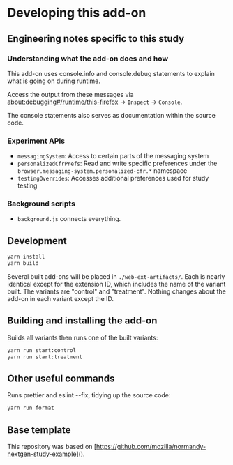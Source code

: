 # Developing this add-on

## Engineering notes specific to this study

### Understanding what the add-on does and how

This add-on uses console.info and console.debug statements to explain what is going on during runtime.

Access the output from these messages via [about:debugging#/runtime/this-firefox]() -> `Inspect` -> `Console`.

The console statements also serves as documentation within the source code.

### Experiment APIs

- `messagingSystem`: Access to certain parts of the messaging system
- `personalizedCfrPrefs`: Read and write specific preferences under the `browser.messaging-system.personalized-cfr.*` namespace
- `testingOverrides`: Accesses additional preferences used for study testing

### Background scripts

- `background.js` connects everything.

## Development

```bash
yarn install
yarn build
```

Several built add-ons will be placed in `./web-ext-artifacts/`. Each is
nearly identical except for the extension ID, which includes the name of the
variant built. The variants are "control" and "treatment". Nothing changes about the
add-on in each variant except the ID.

## Building and installing the add-on

Builds all variants then runs one of the built variants:

```bash
yarn run start:control
yarn run start:treatment
```

## Other useful commands

Runs prettier and eslint --fix, tidying up the source code:

```bash
yarn run format
```

## Base template

This repository was based on [https://github.com/mozilla/normandy-nextgen-study-example]().
